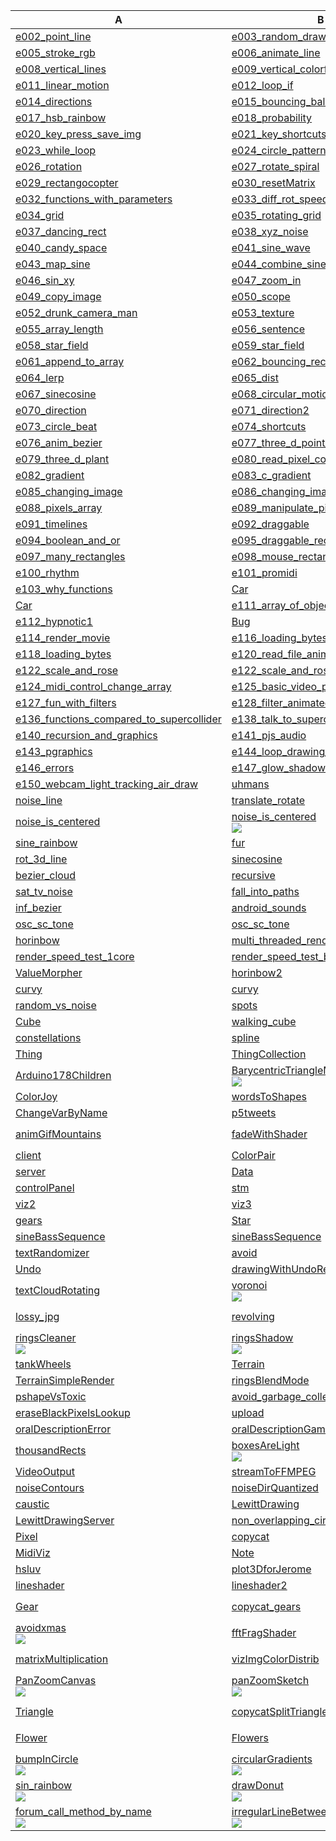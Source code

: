 | A | B | C |
| --- | --- | --- |
| [e002_point_line](https://github.com/hamoid/Fun-Programming/blob/master/processing/01/e002_point_line/) | [e003_random_draw_background](https://github.com/hamoid/Fun-Programming/blob/master/processing/01/e003_random_draw_background/) | [e004_save_open_setup_framerate](https://github.com/hamoid/Fun-Programming/blob/master/processing/01/e004_save_open_setup_framerate/)  |
| [e005_stroke_rgb](https://github.com/hamoid/Fun-Programming/blob/master/processing/01/e005_stroke_rgb/) | [e006_animate_line](https://github.com/hamoid/Fun-Programming/blob/master/processing/01/e006_animate_line/) | [e007_variables](https://github.com/hamoid/Fun-Programming/blob/master/processing/01/e007_variables/)  |
| [e008_vertical_lines](https://github.com/hamoid/Fun-Programming/blob/master/processing/01/e008_vertical_lines/) | [e009_vertical_colorful](https://github.com/hamoid/Fun-Programming/blob/master/processing/01/e009_vertical_colorful/) | [e010_rectmode_rect_circle](https://github.com/hamoid/Fun-Programming/blob/master/processing/01/e010_rectmode_rect_circle/)  |
| [e011_linear_motion](https://github.com/hamoid/Fun-Programming/blob/master/processing/01/e011_linear_motion/) | [e012_loop_if](https://github.com/hamoid/Fun-Programming/blob/master/processing/01/e012_loop_if/) | [e013_random_event](https://github.com/hamoid/Fun-Programming/blob/master/processing/01/e013_random_event/)  |
| [e014_directions](https://github.com/hamoid/Fun-Programming/blob/master/processing/01/e014_directions/) | [e015_bouncing_ball](https://github.com/hamoid/Fun-Programming/blob/master/processing/01/e015_bouncing_ball/) | [e016_rgb_rainbow](https://github.com/hamoid/Fun-Programming/blob/master/processing/01/e016_rgb_rainbow/)  |
| [e017_hsb_rainbow](https://github.com/hamoid/Fun-Programming/blob/master/processing/01/e017_hsb_rainbow/) | [e018_probability](https://github.com/hamoid/Fun-Programming/blob/master/processing/01/e018_probability/) | [e019_function](https://github.com/hamoid/Fun-Programming/blob/master/processing/01/e019_function/)  |
| [e020_key_press_save_img](https://github.com/hamoid/Fun-Programming/blob/master/processing/01/e020_key_press_save_img/) | [e021_key_shortcuts](https://github.com/hamoid/Fun-Programming/blob/master/processing/01/e021_key_shortcuts/) | [e022_fade_out_stars](https://github.com/hamoid/Fun-Programming/blob/master/processing/01/e022_fade_out_stars/)  |
| [e023_while_loop](https://github.com/hamoid/Fun-Programming/blob/master/processing/01/e023_while_loop/) | [e024_circle_patterns](https://github.com/hamoid/Fun-Programming/blob/master/processing/01/e024_circle_patterns/) | [e025_type_letters](https://github.com/hamoid/Fun-Programming/blob/master/processing/01/e025_type_letters/)  |
| [e026_rotation](https://github.com/hamoid/Fun-Programming/blob/master/processing/02/e026_rotation/) | [e027_rotate_spiral](https://github.com/hamoid/Fun-Programming/blob/master/processing/02/e027_rotate_spiral/) | [e028_translate_spiral](https://github.com/hamoid/Fun-Programming/blob/master/processing/02/e028_translate_spiral/)  |
| [e029_rectangocopter](https://github.com/hamoid/Fun-Programming/blob/master/processing/02/e029_rectangocopter/) | [e030_resetMatrix](https://github.com/hamoid/Fun-Programming/blob/master/processing/02/e030_resetMatrix/) | [e031_function_types](https://github.com/hamoid/Fun-Programming/blob/master/processing/02/e031_function_types/)  |
| [e032_functions_with_parameters](https://github.com/hamoid/Fun-Programming/blob/master/processing/02/e032_functions_with_parameters/) | [e033_diff_rot_speed](https://github.com/hamoid/Fun-Programming/blob/master/processing/02/e033_diff_rot_speed/) | [e033_scaling](https://github.com/hamoid/Fun-Programming/blob/master/processing/02/e033_scaling/)  |
| [e034_grid](https://github.com/hamoid/Fun-Programming/blob/master/processing/02/e034_grid/) | [e035_rotating_grid](https://github.com/hamoid/Fun-Programming/blob/master/processing/02/e035_rotating_grid/) | [e036_noise](https://github.com/hamoid/Fun-Programming/blob/master/processing/02/e036_noise/)  |
| [e037_dancing_rect](https://github.com/hamoid/Fun-Programming/blob/master/processing/02/e037_dancing_rect/) | [e038_xyz_noise](https://github.com/hamoid/Fun-Programming/blob/master/processing/02/e038_xyz_noise/) | [e039_candy_space](https://github.com/hamoid/Fun-Programming/blob/master/processing/02/e039_candy_space/)  |
| [e040_candy_space](https://github.com/hamoid/Fun-Programming/blob/master/processing/02/e040_candy_space/) | [e041_sine_wave](https://github.com/hamoid/Fun-Programming/blob/master/processing/02/e041_sine_wave/) | [e042_android](https://github.com/hamoid/Fun-Programming/blob/master/processing/02/e042_android/)  |
| [e043_map_sine](https://github.com/hamoid/Fun-Programming/blob/master/processing/02/e043_map_sine/) | [e044_combine_sine](https://github.com/hamoid/Fun-Programming/blob/master/processing/02/e044_combine_sine/) | [e045_map_color_sz](https://github.com/hamoid/Fun-Programming/blob/master/processing/02/e045_map_color_sz/)  |
| [e046_sin_xy](https://github.com/hamoid/Fun-Programming/blob/master/processing/02/e046_sin_xy/) | [e047_zoom_in](https://github.com/hamoid/Fun-Programming/blob/master/processing/02/e047_zoom_in/) | [e048_load_image](https://github.com/hamoid/Fun-Programming/blob/master/processing/02/e048_load_image/)  |
| [e049_copy_image](https://github.com/hamoid/Fun-Programming/blob/master/processing/02/e049_copy_image/) | [e050_scope](https://github.com/hamoid/Fun-Programming/blob/master/processing/02/e050_scope/) | [e051_copy_image](https://github.com/hamoid/Fun-Programming/blob/master/processing/03/e051_copy_image/)  |
| [e052_drunk_camera_man](https://github.com/hamoid/Fun-Programming/blob/master/processing/03/e052_drunk_camera_man/) | [e053_texture](https://github.com/hamoid/Fun-Programming/blob/master/processing/03/e053_texture/) | [e054_array](https://github.com/hamoid/Fun-Programming/blob/master/processing/03/e054_array/)  |
| [e055_array_length](https://github.com/hamoid/Fun-Programming/blob/master/processing/03/e055_array_length/) | [e056_sentence](https://github.com/hamoid/Fun-Programming/blob/master/processing/03/e056_sentence/) | [e057_silly_poet](https://github.com/hamoid/Fun-Programming/blob/master/processing/03/e057_silly_poet/)  |
| [e058_star_field](https://github.com/hamoid/Fun-Programming/blob/master/processing/03/e058_star_field/) | [e059_star_field](https://github.com/hamoid/Fun-Programming/blob/master/processing/03/e059_star_field/) | [e060_distance](https://github.com/hamoid/Fun-Programming/blob/master/processing/03/e060_distance/)  |
| [e061_append_to_array](https://github.com/hamoid/Fun-Programming/blob/master/processing/03/e061_append_to_array/) | [e062_bouncing_rects](https://github.com/hamoid/Fun-Programming/blob/master/processing/03/e062_bouncing_rects/) | [e063_three_d](https://github.com/hamoid/Fun-Programming/blob/master/processing/03/e063_three_d/)  |
| [e064_lerp](https://github.com/hamoid/Fun-Programming/blob/master/processing/03/e064_lerp/) | [e065_dist](https://github.com/hamoid/Fun-Programming/blob/master/processing/03/e065_dist/) | [e066_how_random](https://github.com/hamoid/Fun-Programming/blob/master/processing/03/e066_how_random/)  |
| [e067_sinecosine](https://github.com/hamoid/Fun-Programming/blob/master/processing/03/e067_sinecosine/) | [e068_circular_motion](https://github.com/hamoid/Fun-Programming/blob/master/processing/03/e068_circular_motion/) | [e069_adding_motion](https://github.com/hamoid/Fun-Programming/blob/master/processing/03/e069_adding_motion/)  |
| [e070_direction](https://github.com/hamoid/Fun-Programming/blob/master/processing/03/e070_direction/) | [e071_direction2](https://github.com/hamoid/Fun-Programming/blob/master/processing/03/e071_direction2/) | [e072_modulo](https://github.com/hamoid/Fun-Programming/blob/master/processing/03/e072_modulo/)  |
| [e073_circle_beat](https://github.com/hamoid/Fun-Programming/blob/master/processing/03/e073_circle_beat/) | [e074_shortcuts](https://github.com/hamoid/Fun-Programming/blob/master/processing/03/e074_shortcuts/) | [e075_bezier](https://github.com/hamoid/Fun-Programming/blob/master/processing/03/e075_bezier/)  |
| [e076_anim_bezier](https://github.com/hamoid/Fun-Programming/blob/master/processing/04/e076_anim_bezier/) | [e077_three_d_point_cloud](https://github.com/hamoid/Fun-Programming/blob/master/processing/04/e077_three_d_point_cloud/) | [e078_three_d_line_cloud](https://github.com/hamoid/Fun-Programming/blob/master/processing/04/e078_three_d_line_cloud/)  |
| [e079_three_d_plant](https://github.com/hamoid/Fun-Programming/blob/master/processing/04/e079_three_d_plant/) | [e080_read_pixel_colors](https://github.com/hamoid/Fun-Programming/blob/master/processing/04/e080_read_pixel_colors/) | [e081_read_pixel_colors](https://github.com/hamoid/Fun-Programming/blob/master/processing/04/e081_read_pixel_colors/)  |
| [e082_gradient](https://github.com/hamoid/Fun-Programming/blob/master/processing/04/e082_gradient/) | [e083_c_gradient](https://github.com/hamoid/Fun-Programming/blob/master/processing/04/e083_c_gradient/) | [e084_interactive_gradient](https://github.com/hamoid/Fun-Programming/blob/master/processing/04/e084_interactive_gradient/)  |
| [e085_changing_image](https://github.com/hamoid/Fun-Programming/blob/master/processing/04/e085_changing_image/) | [e086_changing_image](https://github.com/hamoid/Fun-Programming/blob/master/processing/04/e086_changing_image/) | [e087_strings](https://github.com/hamoid/Fun-Programming/blob/master/processing/04/e087_strings/)  |
| [e088_pixels_array](https://github.com/hamoid/Fun-Programming/blob/master/processing/04/e088_pixels_array/) | [e089_manipulate_pixels](https://github.com/hamoid/Fun-Programming/blob/master/processing/04/e089_manipulate_pixels/) | [e090_hsb_pixels](https://github.com/hamoid/Fun-Programming/blob/master/processing/04/e090_hsb_pixels/)  |
| [e091_timelines](https://github.com/hamoid/Fun-Programming/blob/master/processing/04/e091_timelines/) | [e092_draggable](https://github.com/hamoid/Fun-Programming/blob/master/processing/04/e092_draggable/) | [e093_draggable2](https://github.com/hamoid/Fun-Programming/blob/master/processing/04/e093_draggable2/)  |
| [e094_boolean_and_or](https://github.com/hamoid/Fun-Programming/blob/master/processing/04/e094_boolean_and_or/) | [e095_draggable_rect](https://github.com/hamoid/Fun-Programming/blob/master/processing/04/e095_draggable_rect/) | [e096_click_rect](https://github.com/hamoid/Fun-Programming/blob/master/processing/04/e096_click_rect/)  |
| [e097_many_rectangles](https://github.com/hamoid/Fun-Programming/blob/master/processing/04/e097_many_rectangles/) | [e098_mouse_rectangles](https://github.com/hamoid/Fun-Programming/blob/master/processing/04/e098_mouse_rectangles/) | [e099_sound](https://github.com/hamoid/Fun-Programming/blob/master/processing/04/e099_sound/)  |
| [e100_rhythm](https://github.com/hamoid/Fun-Programming/blob/master/processing/04/e100_rhythm/) | [e101_promidi](https://github.com/hamoid/Fun-Programming/blob/master/processing/05/e101_promidi/) | [e102_osc_android_accel](https://github.com/hamoid/Fun-Programming/blob/master/processing/05/e102_osc_android_accel/)  |
| [e103_why_functions](https://github.com/hamoid/Fun-Programming/blob/master/processing/05/e103_why_functions/) | [Car](https://github.com/hamoid/Fun-Programming/blob/master/processing/05/e104_classes_and_objects/) | [e104_classes_and_objects](https://github.com/hamoid/Fun-Programming/blob/master/processing/05/e104_classes_and_objects/)  |
| [Car](https://github.com/hamoid/Fun-Programming/blob/master/processing/05/e111_array_of_objects/) | [e111_array_of_objects](https://github.com/hamoid/Fun-Programming/blob/master/processing/05/e111_array_of_objects/) | [Bug](https://github.com/hamoid/Fun-Programming/blob/master/processing/05/e112_hypnotic1/)  |
| [e112_hypnotic1](https://github.com/hamoid/Fun-Programming/blob/master/processing/05/e112_hypnotic1/) | [Bug](https://github.com/hamoid/Fun-Programming/blob/master/processing/05/e113_hypnotic2/) | [e113_hypnotic2](https://github.com/hamoid/Fun-Programming/blob/master/processing/05/e113_hypnotic2/)  |
| [e114_render_movie](https://github.com/hamoid/Fun-Programming/blob/master/processing/05/e114_render_movie/) | [e116_loading_bytes](https://github.com/hamoid/Fun-Programming/blob/master/processing/05/e116_loading_bytes/) | [e117_loading_bytes](https://github.com/hamoid/Fun-Programming/blob/master/processing/05/e117_loading_bytes/)  |
| [e118_loading_bytes](https://github.com/hamoid/Fun-Programming/blob/master/processing/05/e118_loading_bytes/) | [e120_read_file_animate](https://github.com/hamoid/Fun-Programming/blob/master/processing/05/e120_read_file_animate/) | [e121_webcam](https://github.com/hamoid/Fun-Programming/blob/master/processing/05/e121_webcam/)  |
| [e122_scale_and_rose](https://github.com/hamoid/Fun-Programming/blob/master/processing/05/e122_scale_and_rose/) | [e122_scale_and_rose](https://github.com/hamoid/Fun-Programming/blob/master/processing/05/e122_scale_and_rose/web-export/) | [e123_midi_control_changes](https://github.com/hamoid/Fun-Programming/blob/master/processing/05/e123_midi_control_changes/)  |
| [e124_midi_control_change_array](https://github.com/hamoid/Fun-Programming/blob/master/processing/05/e124_midi_control_change_array/) | [e125_basic_video_player](https://github.com/hamoid/Fun-Programming/blob/master/processing/05/e125_basic_video_player/) | [e126_abstract_movie_player](https://github.com/hamoid/Fun-Programming/blob/master/processing/06/e126_abstract_movie_player/)  |
| [e127_fun_with_filters](https://github.com/hamoid/Fun-Programming/blob/master/processing/06/e127_fun_with_filters/) | [e128_filter_animated_blobs](https://github.com/hamoid/Fun-Programming/blob/master/processing/06/e128_filter_animated_blobs/) | [e133_SinOsc_demo](https://github.com/hamoid/Fun-Programming/blob/master/processing/06/e133_SinOsc_demo/)  |
| [e136_functions_compared_to_supercollider](https://github.com/hamoid/Fun-Programming/blob/master/processing/06/e136_functions_compared_to_supercollider/) | [e138_talk_to_supercollider](https://github.com/hamoid/Fun-Programming/blob/master/processing/06/e138_talk_to_supercollider/) | [e139_change_values_of_running_program](https://github.com/hamoid/Fun-Programming/blob/master/processing/06/e139_change_values_of_running_program/)  |
| [e140_recursion_and_graphics](https://github.com/hamoid/Fun-Programming/blob/master/processing/06/e140_recursion_and_graphics/) | [e141_pjs_audio](https://github.com/hamoid/Fun-Programming/blob/master/processing/06/e141_pjs_audio/) | [e141_pjs_audio](https://github.com/hamoid/Fun-Programming/blob/master/processing/06/e141_pjs_audio/web-export/)  |
| [e143_pgraphics](https://github.com/hamoid/Fun-Programming/blob/master/processing/06/e143_pgraphics/) | [e144_loop_drawing_toy](https://github.com/hamoid/Fun-Programming/blob/master/processing/06/e144_loop_drawing_toy/) | [e145_create_animgif](https://github.com/hamoid/Fun-Programming/blob/master/processing/06/e145_create_animgif/)  |
| [e146_errors](https://github.com/hamoid/Fun-Programming/blob/master/processing/06/e146_errors/) | [e147_glow_shadow](https://github.com/hamoid/Fun-Programming/blob/master/processing/06/e147_glow_shadow/) | [e148_glowing_svg_vector_shape](https://github.com/hamoid/Fun-Programming/blob/master/processing/06/e148_glowing_svg_vector_shape/)  |
| [e150_webcam_light_tracking_air_draw](https://github.com/hamoid/Fun-Programming/blob/master/processing/06/e150_webcam_light_tracking_air_draw/) | [uhmans](https://github.com/hamoid/Fun-Programming/blob/master/processing/ideas/2006/04/22/uhmans/) | [time_jitterlips](https://github.com/hamoid/Fun-Programming/blob/master/processing/ideas/2011/08/15/time_jitterlips/)  |
| [noise_line](https://github.com/hamoid/Fun-Programming/blob/master/processing/ideas/2011/08/noise_line/) | [translate_rotate](https://github.com/hamoid/Fun-Programming/blob/master/processing/ideas/2011/08/translate_rotate/) | [sine_mountains](https://github.com/hamoid/Fun-Programming/blob/master/processing/ideas/2011/09/21/sine_mountains/)  |
| [noise_is_centered](https://github.com/hamoid/Fun-Programming/blob/master/processing/ideas/2011/09/28/noise_is_centered/) | [noise_is_centered<br>![](ideas/2011/09/noise_is_centered/.thumb.jpg)](https://github.com/hamoid/Fun-Programming/blob/master/processing/ideas/2011/09/noise_is_centered/) | [sine_acid<br>![](ideas/2011/09/sine_acid/.thumb.jpg)](https://github.com/hamoid/Fun-Programming/blob/master/processing/ideas/2011/09/sine_acid/)  |
| [sine_rainbow](https://github.com/hamoid/Fun-Programming/blob/master/processing/ideas/2011/09/sine_rainbow/) | [fur](https://github.com/hamoid/Fun-Programming/blob/master/processing/ideas/2011/10/06/fur/) | [sine_cosine](https://github.com/hamoid/Fun-Programming/blob/master/processing/ideas/2011/10/07/sine_cosine/)  |
| [rot_3d_line](https://github.com/hamoid/Fun-Programming/blob/master/processing/ideas/2011/10/12/rot_3d_line/) | [sinecosine](https://github.com/hamoid/Fun-Programming/blob/master/processing/ideas/2011/10/17/sinecosine/) | [heart](https://github.com/hamoid/Fun-Programming/blob/master/processing/ideas/2011/10/26/heart/)  |
| [bezier_cloud](https://github.com/hamoid/Fun-Programming/blob/master/processing/ideas/2011/10/30/bezier_cloud/) | [recursive](https://github.com/hamoid/Fun-Programming/blob/master/processing/ideas/2011/11/13/recursive/) | [recursive1color](https://github.com/hamoid/Fun-Programming/blob/master/processing/ideas/2011/11/14/recursive1color/)  |
| [sat_tv_noise](https://github.com/hamoid/Fun-Programming/blob/master/processing/ideas/2011/12/03/sat_tv_noise/) | [fall_into_paths](https://github.com/hamoid/Fun-Programming/blob/master/processing/ideas/2012/02/15/fall_into_paths/) | [fall_into_paths2](https://github.com/hamoid/Fun-Programming/blob/master/processing/ideas/2012/02/18/fall_into_paths2/)  |
| [inf_bezier](https://github.com/hamoid/Fun-Programming/blob/master/processing/ideas/2012/02/18/inf_bezier/) | [android_sounds](https://github.com/hamoid/Fun-Programming/blob/master/processing/ideas/2012/02/23/android_sounds/) | [android_read_data](https://github.com/hamoid/Fun-Programming/blob/master/processing/ideas/2012/03/07/android_read_data/)  |
| [osc_sc_tone](https://github.com/hamoid/Fun-Programming/blob/master/processing/ideas/2012/03/09/osc_sc_tone/) | [osc_sc_tone](https://github.com/hamoid/Fun-Programming/blob/master/processing/ideas/2012/03/09/osc_sc_tone/) | [MovingLine](https://github.com/hamoid/Fun-Programming/blob/master/processing/ideas/2012/03/10/horinbow/)  |
| [horinbow](https://github.com/hamoid/Fun-Programming/blob/master/processing/ideas/2012/03/10/horinbow/) | [multi_threaded_rendering](https://github.com/hamoid/Fun-Programming/blob/master/processing/ideas/2012/03/15/multi_threaded_rendering/) | [render_speed_test](https://github.com/hamoid/Fun-Programming/blob/master/processing/ideas/2012/03/15/render_speed_test/)  |
| [render_speed_test_1core](https://github.com/hamoid/Fun-Programming/blob/master/processing/ideas/2012/03/15/render_speed_test_1core/) | [render_speed_test_b](https://github.com/hamoid/Fun-Programming/blob/master/processing/ideas/2012/03/15/render_speed_test_b/) | [MovingLine](https://github.com/hamoid/Fun-Programming/blob/master/processing/ideas/2012/03/21/horinbow2/)  |
| [ValueMorpher](https://github.com/hamoid/Fun-Programming/blob/master/processing/ideas/2012/03/21/horinbow2/) | [horinbow2](https://github.com/hamoid/Fun-Programming/blob/master/processing/ideas/2012/03/21/horinbow2/) | [smooth_line](https://github.com/hamoid/Fun-Programming/blob/master/processing/ideas/2012/03/22/smooth_line/)  |
| [curvy](https://github.com/hamoid/Fun-Programming/blob/master/processing/ideas/2012/03/30/curvy/) | [curvy](https://github.com/hamoid/Fun-Programming/blob/master/processing/ideas/2012/03/30/curvy/web-export/) | [bell_curve](https://github.com/hamoid/Fun-Programming/blob/master/processing/ideas/2012/04/01/bell_curve/)  |
| [random_vs_noise](https://github.com/hamoid/Fun-Programming/blob/master/processing/ideas/2012/04/01/random_vs_noise/) | [spots](https://github.com/hamoid/Fun-Programming/blob/master/processing/ideas/2012/04/02/spots/) | [blob](https://github.com/hamoid/Fun-Programming/blob/master/processing/ideas/2012/04/03/blob/)  |
| [Cube](https://github.com/hamoid/Fun-Programming/blob/master/processing/ideas/2012/04/03/walking_cube/) | [walking_cube](https://github.com/hamoid/Fun-Programming/blob/master/processing/ideas/2012/04/03/walking_cube/) | [bezierMouseTangent](https://github.com/hamoid/Fun-Programming/blob/master/processing/ideas/2012/04/05/bezierMouseTangent/)  |
| [constellations](https://github.com/hamoid/Fun-Programming/blob/master/processing/ideas/2012/04/05/constellations/) | [spline](https://github.com/hamoid/Fun-Programming/blob/master/processing/ideas/2012/04/05/spline/) | [bezier_anim_easing](https://github.com/hamoid/Fun-Programming/blob/master/processing/ideas/2012/04/07/bezier_anim_easing/)  |
| [Thing](https://github.com/hamoid/Fun-Programming/blob/master/processing/ideas/2012/06/dragworld/) | [ThingCollection](https://github.com/hamoid/Fun-Programming/blob/master/processing/ideas/2012/06/dragworld/) | [dragworld](https://github.com/hamoid/Fun-Programming/blob/master/processing/ideas/2012/06/dragworld/)  |
| [Arduino178Children](https://github.com/hamoid/Fun-Programming/blob/master/processing/ideas/2013/01/Arduino178Children/) | [BarycentricTriangleMapping<br>![](ideas/2013/02/BarycentricTriangleMapping/.thumb.jpg)](https://github.com/hamoid/Fun-Programming/blob/master/processing/ideas/2013/02/BarycentricTriangleMapping/) | [Tri<br>![](ideas/2013/02/BarycentricTriangleMapping/.thumb.jpg)](https://github.com/hamoid/Fun-Programming/blob/master/processing/ideas/2013/02/BarycentricTriangleMapping/)  |
| [ColorJoy](https://github.com/hamoid/Fun-Programming/blob/master/processing/ideas/2013/02/ColorJoy/) | [wordsToShapes](https://github.com/hamoid/Fun-Programming/blob/master/processing/ideas/2013/06/wordsToShapes/) | [uploadImage](https://github.com/hamoid/Fun-Programming/blob/master/processing/ideas/2013/07/uploadImage/)  |
| [ChangeVarByName](https://github.com/hamoid/Fun-Programming/blob/master/processing/ideas/2013/08/ChangeVarByName/) | [p5tweets](https://github.com/hamoid/Fun-Programming/blob/master/processing/ideas/2013/08/p5tweets/) | [gifAnimOne](https://github.com/hamoid/Fun-Programming/blob/master/processing/ideas/2013/10/gifAnimOne/)  |
| [animGifMountains](https://github.com/hamoid/Fun-Programming/blob/master/processing/ideas/2013/11/animGifMountains/) | [fadeWithShader](https://github.com/hamoid/Fun-Programming/blob/master/processing/ideas/2013/11/fadeWithShader/) | [imageDistortsImage<br>![](ideas/2013/11/imageDistortsImage/.thumb.jpg)](https://github.com/hamoid/Fun-Programming/blob/master/processing/ideas/2013/11/imageDistortsImage/)  |
| [client](https://github.com/hamoid/Fun-Programming/blob/master/processing/ideas/2013/11/prettyDecentDisplay/client/) | [ColorPair](https://github.com/hamoid/Fun-Programming/blob/master/processing/ideas/2013/11/prettyDecentDisplay/server/) | [TextReader](https://github.com/hamoid/Fun-Programming/blob/master/processing/ideas/2013/11/prettyDecentDisplay/server/)  |
| [server](https://github.com/hamoid/Fun-Programming/blob/master/processing/ideas/2013/11/prettyDecentDisplay/server/) | [Data](https://github.com/hamoid/Fun-Programming/blob/master/processing/ideas/2013/11/stm/) | [DataLoader](https://github.com/hamoid/Fun-Programming/blob/master/processing/ideas/2013/11/stm/)  |
| [controlPanel](https://github.com/hamoid/Fun-Programming/blob/master/processing/ideas/2013/11/stm/) | [stm](https://github.com/hamoid/Fun-Programming/blob/master/processing/ideas/2013/11/stm/) | [viz1](https://github.com/hamoid/Fun-Programming/blob/master/processing/ideas/2013/11/stm/)  |
| [viz2](https://github.com/hamoid/Fun-Programming/blob/master/processing/ideas/2013/11/stm/) | [viz3](https://github.com/hamoid/Fun-Programming/blob/master/processing/ideas/2013/11/stm/) | [viz4](https://github.com/hamoid/Fun-Programming/blob/master/processing/ideas/2013/11/stm/)  |
| [gears](https://github.com/hamoid/Fun-Programming/blob/master/processing/ideas/2013/12/gears/) | [Star](https://github.com/hamoid/Fun-Programming/blob/master/processing/ideas/2013/12/happyeoy/) | [happyeoy](https://github.com/hamoid/Fun-Programming/blob/master/processing/ideas/2013/12/happyeoy/)  |
| [sineBassSequence](https://github.com/hamoid/Fun-Programming/blob/master/processing/ideas/2013/12/sineBassSequence/) | [sineBassSequence](https://github.com/hamoid/Fun-Programming/blob/master/processing/ideas/2013/12/sineBassSequence/) | [sparklingText](https://github.com/hamoid/Fun-Programming/blob/master/processing/ideas/2013/12/sparklingText/)  |
| [textRandomizer](https://github.com/hamoid/Fun-Programming/blob/master/processing/ideas/2013/12/textRandomizer/) | [avoid](https://github.com/hamoid/Fun-Programming/blob/master/processing/ideas/2014/01/avoid/) | [CircImgCollection](https://github.com/hamoid/Fun-Programming/blob/master/processing/ideas/2014/01/drawingWithUndoRedo/)  |
| [Undo](https://github.com/hamoid/Fun-Programming/blob/master/processing/ideas/2014/01/drawingWithUndoRedo/) | [drawingWithUndoRedo](https://github.com/hamoid/Fun-Programming/blob/master/processing/ideas/2014/01/drawingWithUndoRedo/) | [undo](https://github.com/hamoid/Fun-Programming/blob/master/processing/ideas/2014/01/undo/)  |
| [textCloudRotating](https://github.com/hamoid/Fun-Programming/blob/master/processing/ideas/2014/02/textCloudRotating/) | [voronoi<br>![](ideas/2014/02/voronoi/.thumb.jpg)](https://github.com/hamoid/Fun-Programming/blob/master/processing/ideas/2014/02/voronoi/) | [longGifAnimLoop](https://github.com/hamoid/Fun-Programming/blob/master/processing/ideas/2014/03/longGifAnimLoop/)  |
| [lossy_jpg](https://github.com/hamoid/Fun-Programming/blob/master/processing/ideas/2014/03/lossy_jpg/) | [revolving](https://github.com/hamoid/Fun-Programming/blob/master/processing/ideas/2014/03/revolving/) | [noiseAdd<br>![](ideas/2014/04/noiseAdd/.thumb.jpg)](https://github.com/hamoid/Fun-Programming/blob/master/processing/ideas/2014/04/noiseAdd/)  |
| [ringsCleaner<br>![](ideas/2014/04/ringsCleaner/.thumb.jpg)](https://github.com/hamoid/Fun-Programming/blob/master/processing/ideas/2014/04/ringsCleaner/) | [ringsShadow<br>![](ideas/2014/04/ringsShadow/.thumb.jpg)](https://github.com/hamoid/Fun-Programming/blob/master/processing/ideas/2014/04/ringsShadow/) | [ringsWhichIsCloser<br>![](ideas/2014/04/ringsWhichIsCloser/.thumb.jpg)](https://github.com/hamoid/Fun-Programming/blob/master/processing/ideas/2014/04/ringsWhichIsCloser/)  |
| [tankWheels](https://github.com/hamoid/Fun-Programming/blob/master/processing/ideas/2014/04/tankWheels/) | [Terrain](https://github.com/hamoid/Fun-Programming/blob/master/processing/ideas/2014/05/Terrain/) | [TerrainData](https://github.com/hamoid/Fun-Programming/blob/master/processing/ideas/2014/05/Terrain/)  |
| [TerrainSimpleRender](https://github.com/hamoid/Fun-Programming/blob/master/processing/ideas/2014/05/Terrain/) | [ringsBlendMode](https://github.com/hamoid/Fun-Programming/blob/master/processing/ideas/2014/05/ringsBlendMode/) | [twoDiffReactionsToOSCmsgs](https://github.com/hamoid/Fun-Programming/blob/master/processing/ideas/2014/05/twoDiffReactionsToOSCmsgs/)  |
| [pshapeVsToxic](https://github.com/hamoid/Fun-Programming/blob/master/processing/ideas/2014/06/pshapeVsToxic/) | [avoid_garbage_collection](https://github.com/hamoid/Fun-Programming/blob/master/processing/ideas/2014/08/avoid_garbage_collection/) | [eraseBlackPixels](https://github.com/hamoid/Fun-Programming/blob/master/processing/ideas/2014/09/eraseBlackPixels/)  |
| [eraseBlackPixelsLookup](https://github.com/hamoid/Fun-Programming/blob/master/processing/ideas/2014/09/eraseBlackPixelsLookup/) | [upload](https://github.com/hamoid/Fun-Programming/blob/master/processing/ideas/2014/09/processingjsImageUpload/) | [keyPressedVarVsFunc](https://github.com/hamoid/Fun-Programming/blob/master/processing/ideas/2014/10/keyPressedVarVsFunc/)  |
| [oralDescriptionError](https://github.com/hamoid/Fun-Programming/blob/master/processing/ideas/2014/10/oralDescriptionError/) | [oralDescriptionGame](https://github.com/hamoid/Fun-Programming/blob/master/processing/ideas/2014/10/oralDescriptionGame/) | [loopOfRandomItems](https://github.com/hamoid/Fun-Programming/blob/master/processing/ideas/2014/11/loopOfRandomItems/)  |
| [thousandRects](https://github.com/hamoid/Fun-Programming/blob/master/processing/ideas/2014/11/thousandRects/) | [boxesAreLight<br>![](ideas/2015/01/boxesAreLight/.thumb.jpg)](https://github.com/hamoid/Fun-Programming/blob/master/processing/ideas/2015/01/boxesAreLight/) | [recursiveBoxes](https://github.com/hamoid/Fun-Programming/blob/master/processing/ideas/2015/01/recursiveBoxes/)  |
| [VideoOutput](https://github.com/hamoid/Fun-Programming/blob/master/processing/ideas/2015/01/streamToFFMPEG/) | [streamToFFMPEG](https://github.com/hamoid/Fun-Programming/blob/master/processing/ideas/2015/01/streamToFFMPEG/) | [CCGame_Iterate001](https://github.com/hamoid/Fun-Programming/blob/master/processing/ideas/2015/02/CCGame_Iterate001/)  |
| [noiseContours](https://github.com/hamoid/Fun-Programming/blob/master/processing/ideas/2015/09/noiseContours/) | [noiseDirQuantized](https://github.com/hamoid/Fun-Programming/blob/master/processing/ideas/2015/09/noiseDirQuantized/) | [radial_hex](https://github.com/hamoid/Fun-Programming/blob/master/processing/ideas/2015/09/radial_hex/)  |
| [caustic](https://github.com/hamoid/Fun-Programming/blob/master/processing/ideas/2016/02/caustic/) | [LewittDrawing](https://github.com/hamoid/Fun-Programming/blob/master/processing/ideas/2016/05/LewittDrawing/) | [Klient](https://github.com/hamoid/Fun-Programming/blob/master/processing/ideas/2016/05/LewittDrawingServer/)  |
| [LewittDrawingServer](https://github.com/hamoid/Fun-Programming/blob/master/processing/ideas/2016/05/LewittDrawingServer/) | [non_overlapping_circles_using_arrays](https://github.com/hamoid/Fun-Programming/blob/master/processing/ideas/2016/07/non_overlapping_circles_using_arrays/) | [pipeProcessInput](https://github.com/hamoid/Fun-Programming/blob/master/processing/ideas/2016/07/pipeProcessInput/)  |
| [Pixel](https://github.com/hamoid/Fun-Programming/blob/master/processing/ideas/2017/01/copycat/) | [copycat](https://github.com/hamoid/Fun-Programming/blob/master/processing/ideas/2017/01/copycat/) | [AMidiPlayer](https://github.com/hamoid/Fun-Programming/blob/master/processing/ideas/2017/04/MidiViz/)  |
| [MidiViz](https://github.com/hamoid/Fun-Programming/blob/master/processing/ideas/2017/04/MidiViz/) | [Note](https://github.com/hamoid/Fun-Programming/blob/master/processing/ideas/2017/04/MidiViz/) | [extractAudioWithFfmpeg](https://github.com/hamoid/Fun-Programming/blob/master/processing/ideas/2017/05/extractAudioWithFfmpeg/)  |
| [hsluv](https://github.com/hamoid/Fun-Programming/blob/master/processing/ideas/2017/05/hsluv/) | [plot3DforJerome](https://github.com/hamoid/Fun-Programming/blob/master/processing/ideas/2017/05/plot3DforJerome/) | [plot3Dorganic](https://github.com/hamoid/Fun-Programming/blob/master/processing/ideas/2017/05/plot3Dorganic/)  |
| [lineshader](https://github.com/hamoid/Fun-Programming/blob/master/processing/ideas/2017/08/lineshader/) | [lineshader2](https://github.com/hamoid/Fun-Programming/blob/master/processing/ideas/2017/08/lineshader2/) | [shaded](https://github.com/hamoid/Fun-Programming/blob/master/processing/ideas/2017/08/shaded/)  |
| [Gear](https://github.com/hamoid/Fun-Programming/blob/master/processing/ideas/2017/10/copycat_gears/) | [copycat_gears](https://github.com/hamoid/Fun-Programming/blob/master/processing/ideas/2017/10/copycat_gears/) | [Tracer<br>![](ideas/2017/12/avoidxmas/.thumb.jpg)](https://github.com/hamoid/Fun-Programming/blob/master/processing/ideas/2017/12/avoidxmas/)  |
| [avoidxmas<br>![](ideas/2017/12/avoidxmas/.thumb.jpg)](https://github.com/hamoid/Fun-Programming/blob/master/processing/ideas/2017/12/avoidxmas/) | [fftFragShader](https://github.com/hamoid/Fun-Programming/blob/master/processing/ideas/2018/03/fftFragShader/) | [fftVertShader](https://github.com/hamoid/Fun-Programming/blob/master/processing/ideas/2018/03/fftVertShader/)  |
| [matrixMultiplication](https://github.com/hamoid/Fun-Programming/blob/master/processing/ideas/2018/03/matrixMultiplication/) | [vizImgColorDistrib](https://github.com/hamoid/Fun-Programming/blob/master/processing/ideas/2018/03/vizImgColorDistrib/) | [orthocubes<br>![](ideas/2018/04/orthocubes/.thumb.jpg)](https://github.com/hamoid/Fun-Programming/blob/master/processing/ideas/2018/04/orthocubes/)  |
| [PanZoomCanvas<br>![](ideas/2018/08/panZoomSketch/.thumb.jpg)](https://github.com/hamoid/Fun-Programming/blob/master/processing/ideas/2018/08/panZoomSketch/) | [panZoomSketch<br>![](ideas/2018/08/panZoomSketch/.thumb.jpg)](https://github.com/hamoid/Fun-Programming/blob/master/processing/ideas/2018/08/panZoomSketch/) | [rotCubeGradient](https://github.com/hamoid/Fun-Programming/blob/master/processing/ideas/2018/09/rotCubeGradient/)  |
| [Triangle](https://github.com/hamoid/Fun-Programming/blob/master/processing/ideas/2018/10/copycatSplitTriangle/) | [copycatSplitTriangle](https://github.com/hamoid/Fun-Programming/blob/master/processing/ideas/2018/10/copycatSplitTriangle/) | [spinningCubeRainbow<br>![](ideas/2018/10/spinningCubeRainbow/.thumb.jpg)](https://github.com/hamoid/Fun-Programming/blob/master/processing/ideas/2018/10/spinningCubeRainbow/)  |
| [Flower](https://github.com/hamoid/Fun-Programming/blob/master/processing/ideas/2018/11/Flowers/) | [Flowers](https://github.com/hamoid/Fun-Programming/blob/master/processing/ideas/2018/11/Flowers/) | [bidirectionalPerlinNoise<br>![](ideas/2019/01/bidirectionalPerlinNoise/.thumb.jpg)](https://github.com/hamoid/Fun-Programming/blob/master/processing/ideas/2019/01/bidirectionalPerlinNoise/)  |
| [bumpInCircle<br>![](ideas/2019/01/bumpInCircle/.thumb.jpg)](https://github.com/hamoid/Fun-Programming/blob/master/processing/ideas/2019/01/bumpInCircle/) | [circularGradients<br>![](ideas/2019/04/circularGradients/.thumb.jpg)](https://github.com/hamoid/Fun-Programming/blob/master/processing/ideas/2019/04/circularGradients/) | [ShaderTextureCube<br>![](ideas/2019/08/ShaderTextureCube/.thumb.jpg)](https://github.com/hamoid/Fun-Programming/blob/master/processing/ideas/2019/08/ShaderTextureCube/)  |
| [sin_rainbow<br>![](ideas/2019/09/sin_rainbow/.thumb.jpg)](https://github.com/hamoid/Fun-Programming/blob/master/processing/ideas/2019/09/sin_rainbow/) | [drawDonut<br>![](ideas/2019/11/drawDonut/.thumb.jpg)](https://github.com/hamoid/Fun-Programming/blob/master/processing/ideas/2019/11/drawDonut/) | [layer3D<br>![](ideas/2019/11/layer3D/.thumb.jpg)](https://github.com/hamoid/Fun-Programming/blob/master/processing/ideas/2019/11/layer3D/)  |
| [forum_call_method_by_name<br>![](ideas/2020/01/forum_call_method_by_name/.thumb.jpg)](https://github.com/hamoid/Fun-Programming/blob/master/processing/ideas/2020/01/forum_call_method_by_name/) | [irregularLineBetweenTwoPoints<br>![](ideas/2020/03/irregularLineBetweenTwoPoints/.thumb.jpg)](https://github.com/hamoid/Fun-Programming/blob/master/processing/ideas/2020/03/irregularLineBetweenTwoPoints/) 
